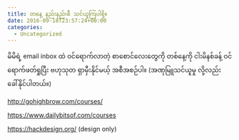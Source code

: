 ```yaml
---
title: တနေ့ နည်းနည်းစီ သင်ယူကြပါစို့။
date: 2016-09-18T23:57:24+00:00
categories:
  - Uncategorized
---
```

မိမိရဲ့ email inbox ထဲ ဝင်ရောက်လာတဲ့ စာစောင်လေးတွေကို တစ်နေ့ကို ငါးမိနစ်ခန့် ဝင်ရောက်ဖတ်ရှုပြီး ဗဟုသုတ ရှာမှီးနိုင်မယ့် အစီအစဉ်ပါ။ (အဏုမြူသင်ယူမှု လို့လည်း ခေါ်နိုင်ပါတယ်။)

<a href="http://gohighbrow.com/courses/" target="_blank" rel="nofollow">http://gohighbrow.com/courses/</a>

<a href="https://www.facebook.com/l.php?u=https%3A%2F%2Fwww.dailybitsof.com%2Fcourses&h=OAQGMD9QAAQGVuU3-yeNTewIQsvTDz8aLeiv5wEnGEQnZ3g&enc=AZNhK34Q9qDRYKNq6-cZO97q6_hOU9a4Vc6lQPvXhUGem54ohwoT3u15uXIEvOvxeQn1QvhIVevFNzru3xqBm4BqicSizs0LLXnU-umjrCqX8ZDja99M0cO4A66VsrhtndsP7eabcqZTnwCICWrmDOs9E5D7IUD3V6pThMiTUS_-4FBgIqnbgdCcDhav1HsXLYQ&s=1" target="_blank" rel="nofollow">https://www.dailybitsof.com/courses</a>

<div class="text_exposed_show">
  <p>
    <a href="https://www.facebook.com/l.php?u=https%3A%2F%2Fhackdesign.org%2F&h=eAQGudsXnAQFde5hJaeeI8qy74pXJnWGOhHsT4DSfgUTInA&enc=AZO6d0Hmov5k0qAKZ9Et5J340DdxQdDHOXX73M96XOtDpDfJJARRnIszIJYDqQZb2Ao6Ns8VS2wDWPhiRMMgcFQg_WNOpRQ69Vd5NdBSu3PsiqiQ_p_bmtZdABfWOh4t6Rbt1N9j8lq7MUbMmgxQLz_yMzBYHZQ5yh_nigPT4r0ZdH3cUH4GxIf7P8ZKPo41Qtk&s=1" target="_blank" rel="nofollow">https://hackdesign.org/</a> (design only)
  </p>
</div>